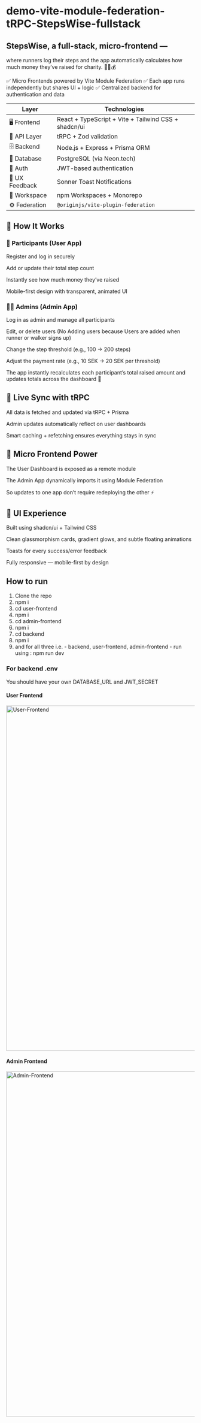 # demo-vite-module-federation-tRPC-StepsWise-fullstack

## StepsWise, a full-stack, micro-frontend  —
where runners log their steps and the app automatically calculates how much money they’ve raised for charity. 🏃‍♀️💰

✅ Micro Frontends powered by Vite Module Federation
✅ Each app runs independently but shares UI + logic
✅ Centralized backend for authentication and data

| Layer          | Technologies                                         |
| -------------- | ---------------------------------------------------- |
| 🖥 Frontend    | React + TypeScript + Vite + Tailwind CSS + shadcn/ui |
| 🧩 API Layer   | tRPC + Zod validation                                |
| 🗄 Backend     | Node.js + Express + Prisma ORM                       |
| 🧠 Database    | PostgreSQL (via Neon.tech)                           |
| 🔐 Auth        | JWT-based authentication                             |
| 🔔 UX Feedback | Sonner Toast Notifications                           |
| 🧰 Workspace   | npm Workspaces + Monorepo                            |
| ⚙️ Federation  | `@originjs/vite-plugin-federation`                   |


## 🧭 How It Works

### 👟 Participants (User App)

Register and log in securely

Add or update their total step count

Instantly see how much money they’ve raised

Mobile-first design with transparent, animated UI

### 🧑‍💼 Admins (Admin App)

Log in as admin and manage all participants

Edit, or delete users
(No Adding users because Users are added when runner or walker signs up)

Change the step threshold (e.g., 100 → 200 steps)

Adjust the payment rate (e.g., 10 SEK → 20 SEK per threshold)

The app instantly recalculates each participant’s total raised amount and updates totals across the dashboard 💸


## 🔄 Live Sync with tRPC

All data is fetched and updated via tRPC + Prisma

Admin updates automatically reflect on user dashboards

Smart caching + refetching ensures everything stays in sync

## 🧩 Micro Frontend Power

The User Dashboard is exposed as a remote module

The Admin App dynamically imports it using Module Federation

So updates to one app don’t require redeploying the other ⚡️

## 🌈 UI Experience

Built using shadcn/ui + Tailwind CSS

Clean glassmorphism cards, gradient glows, and subtle floating animations

Toasts for every success/error feedback

Fully responsive — mobile-first by design

## How to run
1. Clone the repo
2. npm i
3. cd user-frontend
4. npm i
5. cd admin-frontend
6. npm i
7. cd backend
8. npm i
9. and for all three i.e. -  backend, user-frontend, admin-frontend - run using : npm run dev


### For backend .env
You should have your own DATABASE_URL and JWT_SECRET

#### User Frontend
<img width="1131" height="922" alt="User-Frontend" src="https://github.com/user-attachments/assets/287ceee0-8be4-46e2-9420-0b052eab6217" />


#### Admin Frontend
<img width="1131" height="922" alt="Admin-Frontend" src="https://github.com/user-attachments/assets/70f7201f-f65e-40a3-8dba-142386ccb0ca" />






